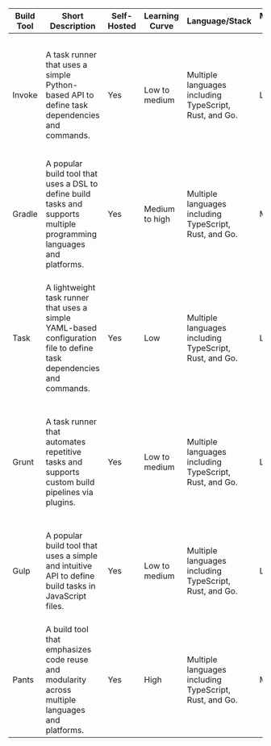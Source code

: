 | Build Tool | Short Description | Self-Hosted | Learning Curve | Language/Stack | Maintenance/Setup Cost | Abstraction Layers | Pros | Cons |
| --- | --- | --- | --- | --- | --- | --- | --- | --- |
| Invoke | A task runner that uses a simple Python-based API to define task dependencies and commands. | Yes | Low to medium | Multiple languages including TypeScript, Rust, and Go. | Low | None required, as it runs directly on the host machine. | - Simple and intuitive Python-based API for defining tasks. - Supports multiple languages and stacks out-of-the-box. - Low learning curve. | - May require some familiarity with Python. |
| Gradle | A popular build tool that uses a DSL to define build tasks and supports multiple programming languages and platforms. | Yes | Medium to high | Multiple languages including TypeScript, Rust, and Go. | Medium | None required, as it runs directly on the host machine. | - Highly customizable build pipeline with a rich ecosystem of plugins. | - High learning curve. - Requires a JVM to run. |
| Task | A lightweight task runner that uses a simple YAML-based configuration file to define task dependencies and commands. | Yes | Low | Multiple languages including TypeScript, Rust, and Go. | Low | None required, as it runs directly on the host machine. | - Simple and intuitive YAML-based configuration file for defining tasks. - Supports multiple languages and stacks out-of-the-box. - Low learning curve. | - Limited customization options. |
| Grunt | A task runner that automates repetitive tasks and supports custom build pipelines via plugins. | Yes | Low to medium | Multiple languages including TypeScript, Rust, and Go. | Low | None required, as it runs directly on the host machine. | - Large ecosystem of plugins for customizing build pipelines. - Supports multiple programming languages and platforms. | - May require some familiarity with JavaScript. |
| Gulp | A popular build tool that uses a simple and intuitive API to define build tasks in JavaScript files. | Yes | Low to medium | Multiple languages including TypeScript, Rust, and Go. | Low | None required, as it runs directly on the host machine. | - Simple and intuitive JavaScript-based API for defining tasks. - Supports multiple programming languages and platforms. | - May require some familiarity with JavaScript. |
| Pants | A build tool that emphasizes code reuse and modularity across multiple languages and platforms. | Yes | High | Multiple languages including TypeScript, Rust, and Go. | Medium | None required, as it runs directly on the host machine. | - Highly optimized build performance and reproducibility. - Supports multiple programming languages and platforms. | - High learning curve. - Limited customization options. |